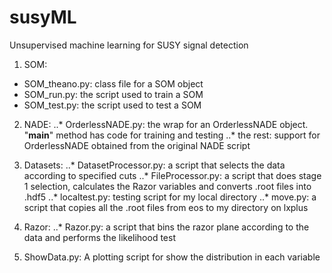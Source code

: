 # susyML
Unsupervised machine learning for SUSY signal detection

1. SOM: 
  * SOM_theano.py: class file for a SOM object 
  * SOM_run.py: the script used to train a SOM 
  * SOM_test.py: the script used to test a SOM 

2. NADE: 
..* OrderlessNADE.py: the wrap for an OrderlessNADE object. "__main__" method has code for training and testing
..* the rest: support for OrderlessNADE obtained from the original NADE script

3. Datasets: 
..* DatasetProcessor.py: a script that selects the data according to specified cuts
..* FileProcessor.py: a script that does stage 1 selection, calculates the Razor variables and converts .root files into .hdf5 
..* localtest.py: testing script for my local directory 
..* move.py: a script that copies all the .root files from eos to my directory on lxplus

4. Razor: 
..* Razor.py: a script that bins the razor plane according to the data and performs the likelihood test 

5. ShowData.py: A plotting script for show the distribution in each variable
